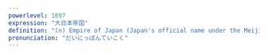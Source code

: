 ```yaml
---
powerlevel: 1897
expression: "大日本帝国"
definition: "(n) Empire of Japan (Japan's official name under the Meiji Constitution)"
pronunciation: "だいにっぽんていこく"
---
```

